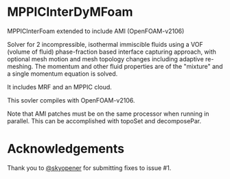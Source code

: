 # MPPICInterDyMFoam
MPPICInterFoam extended to include AMI (OpenFOAM-v2106)

Solver for 2 incompressible, isothermal immiscible fluids using a VOF
(volume of fluid) phase-fraction based interface capturing approach,
with optional mesh motion and mesh topology changes including adaptive
re-meshing.  The momentum and other fluid properties are of the "mixture" 
and a single momentum equation is solved.

It includes MRF and an MPPIC cloud.

This sovler compiles with OpenFOAM-v2106.

Note that AMI patches must be on the same processor when running in parallel.
This can be accomplished with topoSet and decomposePar.

# Acknowledgements

Thank you to [@skyopener](https://github.com/skyopener) for submitting fixes to issue #1.
